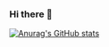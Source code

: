 ### Hi there 👋

[![Anurag's GitHub stats](https://github-readme-stats.vercel.app/api?username=aarrasseayoub01)](https://github.com/anuraghazra/github-readme-stats)
<!--
**aarrasseayoub01/aarrasseayoub01** is a ✨ _special_ ✨ repository because its `README.md` (this file) appears on your GitHub profile.

Here are some ideas to get you started:

- 🔭 I’m currently working on ...
- 🌱 I’m currently learning ...
- 👯 I’m looking to collaborate on ...
- 🤔 I’m looking for help with ...
- 💬 Ask me about ...
- 📫 How to reach me: ...
- 😄 Pronouns: ...
- ⚡ Fun fact: ...
-->
